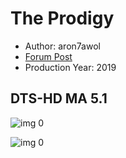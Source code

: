 # The Prodigy

* Author: aron7awol
* [Forum Post](https://www.avsforum.com/threads/bass-eq-for-filtered-movies.2995212/post-58023108)
* Production Year: 2019

## DTS-HD MA 5.1

![img 0](https://i.imgur.com/Fza66v5.jpg)

![img 0](https://i.imgur.com/ck2jrC0.jpg)

